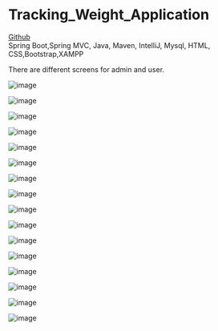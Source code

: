 # Tracking_Weight_Application

<a href="https://github.com/edakass/SpringBoot_Tracking_Weight_Application">Github</a>
<br/>
Spring Boot,Spring MVC, Java, Maven, IntelliJ, Mysql, HTML, CSS,Bootstrap,XAMPP

There are different screens for admin and user.

![image](https://user-images.githubusercontent.com/61595808/170987614-eedfec5b-a654-47c0-a6a0-7a136fded4ae.png)


![image](https://user-images.githubusercontent.com/61595808/149016146-a2929ae1-e691-4f98-8646-898e12c316f9.png)

![image](https://user-images.githubusercontent.com/61595808/149016195-8cbbbbf9-1bf9-4509-acd7-ec25cecb8520.png)

![image](https://user-images.githubusercontent.com/61595808/149016280-1da725d5-7fe1-4912-9d58-748e339761e6.png)

![image](https://user-images.githubusercontent.com/61595808/149016356-6c03a6a2-3390-416b-a8a3-2759cfe0bea1.png)


![image](https://user-images.githubusercontent.com/61595808/149016472-f6af7f18-480d-4ce1-8ae5-827589b10c2b.png)

![image](https://user-images.githubusercontent.com/61595808/164077798-7b2f7517-a48f-4d60-97a1-6e5ff5d6d11e.png)

![image](https://user-images.githubusercontent.com/61595808/164537295-9a87e358-cc6f-4a10-bc0b-424e338264b9.png)

![image](https://user-images.githubusercontent.com/61595808/164537625-dc919517-2546-4d2e-a907-ace30580b157.png)



![image](https://user-images.githubusercontent.com/61595808/170125451-179f844f-8414-46e7-8d86-6b64a46a1523.png)


![image](https://user-images.githubusercontent.com/61595808/170125520-9c983ba5-c573-4051-9c0b-f9c1a6907040.png)


![image](https://user-images.githubusercontent.com/61595808/171923145-22476af9-0e95-4889-9587-3fa7fa8f8108.png)




![image](https://user-images.githubusercontent.com/61595808/170987802-734a2b47-628e-4fda-9ea0-eff416a5fd1f.png)

![image](https://user-images.githubusercontent.com/61595808/170988016-2c3a7997-6cb5-41f4-b2a0-8f3c8cdc2a16.png)



![image](https://user-images.githubusercontent.com/61595808/170987916-56c1b441-c7c7-4b41-8577-1c6dd48f4980.png)

![image](https://user-images.githubusercontent.com/61595808/170988091-e666e65d-9968-42a0-9700-357dad9cb6e1.png)



